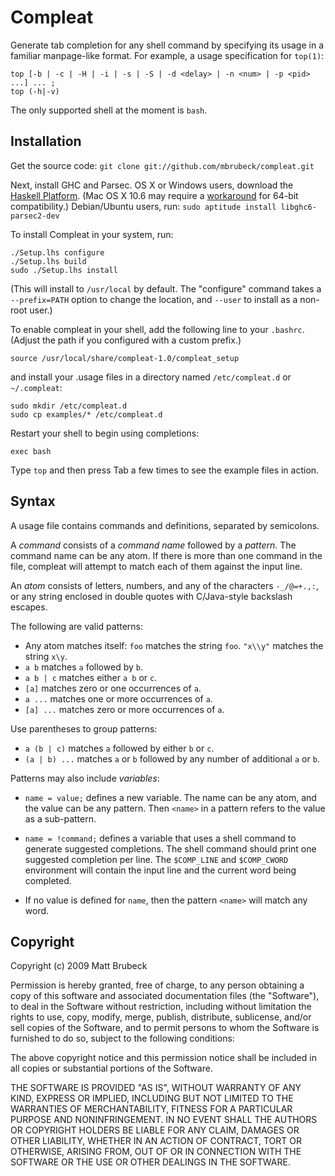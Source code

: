 Compleat
========

Generate tab completion for any shell command by specifying its usage in a
familiar manpage-like format.  For example, a usage specification for
`top(1)`:

    top [-b | -c | -H | -i | -s | -S | -d <delay> | -n <num> | -p <pid> ...] ... ;
    top (-h|-v)

The only supported shell at the moment is `bash`.

Installation
------------

Get the source code: `git clone git://github.com/mbrubeck/compleat.git`

Next, install GHC and Parsec.  OS X or Windows users, download the [Haskell
Platform][1].  (Mac OS X 10.6 may require a [workaround][2] for 64-bit
compatibility.) Debian/Ubuntu users, run: `sudo aptitude install
libghc6-parsec2-dev`

[1]: http://hackage.haskell.org/platform/
[2]: http://www.haskell.org/haskellwiki/Mac_OS_X

To install Compleat in your system, run: 

    ./Setup.lhs configure
    ./Setup.lhs build
    sudo ./Setup.lhs install

(This will install to `/usr/local` by default.   The "configure" command takes
a `--prefix=PATH` option to change the location, and `--user` to install as a
non-root user.)

To enable compleat in your shell, add the following line to your `.bashrc`.
(Adjust the path if you configured with a custom prefix.)

    source /usr/local/share/compleat-1.0/compleat_setup

and install your .usage files in a directory named `/etc/compleat.d` or
`~/.compleat`:

    sudo mkdir /etc/compleat.d
    sudo cp examples/* /etc/compleat.d

Restart your shell to begin using completions:

    exec bash

Type `top` and then press Tab a few times to see the example files in action.

Syntax
------

A usage file contains commands and definitions, separated by semicolons.

A *command* consists of a *command name* followed by a *pattern*.  The command
name can be any atom.  If there is more than one command in the file, compleat
will attempt to match each of them against the input line.

An *atom* consists of letters, numbers, and any of the characters `-_/@=+.,:`,
or any string enclosed in double quotes with C/Java-style backslash escapes.

The following are valid patterns:

* Any atom matches itself: `foo` matches the string `foo`.  `"x\\y"` matches
  the string `x\y`.
* `a b` matches `a` followed by `b`.
* `a b | c` matches either `a b` or `c`.
* `[a]` matches zero or one occurrences of `a`.
* `a ...` matches one or more occurrences of `a`.
* `[a] ...` matches zero or more occurrences of `a`.

Use parentheses to group patterns:

* `a (b | c)` matches `a` followed by either `b` or `c`.
* `(a | b) ...` matches `a` or `b` followed by any number of additional
  `a` or `b`.

Patterns may also include *variables*:

* `name = value;` defines a new variable.  The name can be any atom,
  and the value can be any pattern.  Then `<name>` in a pattern refers to the
  value as a sub-pattern.

* `name = !command;` defines a variable that uses a shell command to
  generate suggested completions.  The shell command should print one
  suggested completion per line.  The `$COMP_LINE` and `$COMP_CWORD`
  environment will contain the input line and the current word being
  completed.

* If no value is defined for `name`, then the pattern `<name>` will match any
  word.

Copyright
---------

Copyright (c) 2009 Matt Brubeck

Permission is hereby granted, free of charge, to any person
obtaining a copy of this software and associated documentation
files (the "Software"), to deal in the Software without
restriction, including without limitation the rights to use,
copy, modify, merge, publish, distribute, sublicense, and/or sell
copies of the Software, and to permit persons to whom the
Software is furnished to do so, subject to the following
conditions:

The above copyright notice and this permission notice shall be
included in all copies or substantial portions of the Software.

THE SOFTWARE IS PROVIDED "AS IS", WITHOUT WARRANTY OF ANY KIND,
EXPRESS OR IMPLIED, INCLUDING BUT NOT LIMITED TO THE WARRANTIES
OF MERCHANTABILITY, FITNESS FOR A PARTICULAR PURPOSE AND
NONINFRINGEMENT. IN NO EVENT SHALL THE AUTHORS OR COPYRIGHT
HOLDERS BE LIABLE FOR ANY CLAIM, DAMAGES OR OTHER LIABILITY,
WHETHER IN AN ACTION OF CONTRACT, TORT OR OTHERWISE, ARISING
FROM, OUT OF OR IN CONNECTION WITH THE SOFTWARE OR THE USE OR
OTHER DEALINGS IN THE SOFTWARE.
